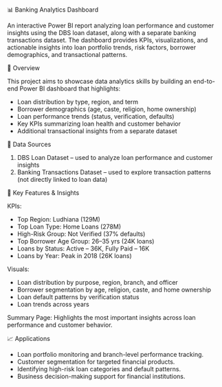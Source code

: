 📊 Banking Analytics Dashboard

An interactive Power BI report analyzing loan performance and customer insights using the DBS loan dataset, along with a separate banking transactions dataset. The dashboard provides KPIs, visualizations, and actionable insights into loan portfolio trends, risk factors, borrower demographics, and transactional patterns.

🔎 Overview

This project aims to showcase data analytics skills by building an end-to-end Power BI dashboard that highlights:

- Loan distribution by type, region, and term
- Borrower demographics (age, caste, religion, home ownership)
- Loan performance trends (status, verification, defaults)
- Key KPIs summarizing loan health and customer behavior
- Additional transactional insights from a separate dataset
 
📂 Data Sources
 1. DBS Loan Dataset – used to analyze loan performance and customer insights
 2. Banking Transactions Dataset – used to explore transaction patterns (not directly linked to loan data)
    
📌 Key Features & Insights

KPIs:

- Top Region: Ludhiana (129M)
- Top Loan Type: Home Loans (278M)
- High-Risk Group: Not Verified (37% defaults)
- Top Borrower Age Group: 26–35 yrs (24K loans)
- Loans by Status: Active – 36K, Fully Paid – 16K
- Loans by Year: Peak in 2018 (26K loans)
 
Visuals:

- Loan distribution by purpose, region, branch, and officer
- Borrower segmentation by age, religion, caste, and home ownership
- Loan default patterns by verification status
- Loan trends across years
 
Summary Page: Highlights the most important insights across loan performance and customer behavior.

📈 Applications

- Loan portfolio monitoring and branch-level performance tracking.
- Customer segmentation for targeted financial products.
- Identifying high-risk loan categories and default patterns.
- Business decision-making support for financial institutions.
